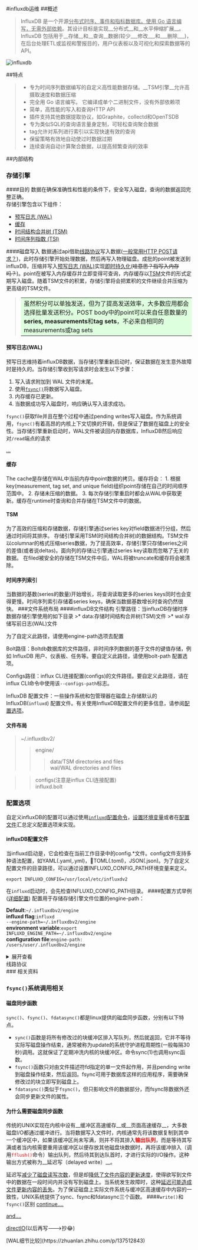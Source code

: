 #influxdb运维
##概述
>InfluxDB 是一个开源<u>分布式时序、事件和指标数据库。使用 Go 语言编写，无需外部依赖</u>。其设计目标是实现__分布式__和__水平伸缩扩展__。InfluxDB 包括用于__存储__和__查询__数据(较少___修改___和___删除___)，在后台处理ETL或监视和警报目的，用户仪表板以及可视化和探索数据等的API。

![influxdb](https://www.influxdata.com/wp-content/uploads/influxdb-circle-products.png)

##特点
> * 专为时间序列数据编写的自定义高性能数据存储。__TSM引擎__允许高摄取速度和数据压缩
> * 完全用 Go 语言编写。 它编译成单个二进制文件，没有外部依赖项
> * 简单，高性能的写入和查询HTTP API
> * 插件支持其他数据提取协议，如Graphite，collectd和OpenTSDB
> * 专为类似SQL的查询语言量身定制，可轻松查询聚合数据
> * tag允许对系列进行索引以实现快速有效的查询
> * 保留策略有效地自动使过时数据过期
> * 连续查询自动计算聚合数据，以提高频繁查询的效率

##内部结构
### 存储引擎
####目的
数据在确保准确性和性能的条件下，安全写入磁盘，查询的数据返回完整正确。  
存储引擎包含以下组件：

* [预写日志 (WAL)](#1.1)
* [缓存](#1.2)
* [时间结构合并树 (TSM)](#1.3)
* [时间序列指数 (TSI)](#1.4)

####磁盘写入
数据通过api借助[线路协议](#2.1)写入数据(<u>一般常用HTTP POST请求？</u>)，此时存储引擎开始处理数据，然后再写入物理磁盘。成批的point被发送到influxDB，压缩并写入[预写日志 (WAL)](#1.1)实现<u>即时持久化</u>(<s>啥意思？指写入内存吗？</s>)。point在被写入内存缓存并立即变得可查询，内存缓存以[TSM](#1.3)文件的形式定期写入磁盘。随着TSM文件的积累，存储引擎将会把累积的文件继续合并压缩为更高级的TSM文件。

><table><tr><td bgcolor=#ddffdd>虽然积分可以单独发送，但为了提高发送效率，大多数应用都会选择批量发送积分。POST body中的point可以来自任意数量的<b>series, measurements</b>和<b>tag sets</b>，不必来自相同的measurements或tag sets</td></tr></table>

<h4 id="1.1">预写日志(WAL)</h4>
预写日志维持着influxDB数据，当存储引擎重新启动时，保证数据在发生意外故障时是持久的。当存储引擎收到写请求时会发生以下步骤：

1. 写入请求附加到 WAL 文件的末尾。
2. 使用[<code>fsync()</code>](#120.1)将数据写入磁盘。
3. 内存缓存已更新。
4. 当数据成功写入磁盘时，响应确认写入请求成功。

<code>fsync()</code>获取file并且在整个过程中通过pending writes写入磁盘。作为系统调用，<code>fsync()</code>有着高昂的内核上下文切换的开销，但是保证了数据在磁盘上的安全性。当存储引擎重新启动时，WAL文件被读回内存数据库，InfluxDB然后响应对<code>/read</code>端点的请求

[...](#120.2)

<h4 id="1.2">缓存</h4>
The cache是存储在WAL中当前内存中point数据的拷贝。缓存将会：
1. 根据key(measurement, tag set, and unique field)组织point存储在自己的时间顺序范围中。
2. 存储未压缩的数据。
3. 每次存储引擎重启时都会从WAL中获取更新。缓存在runtime时查询和合并存储在TSM文件中的数据。

<h4 id="1.3">TSM</h4>
为了高效的压缩和存储数据，存储引擎通过series key对field数据进行分组，然后通过时间将其排序。  
存储引擎采用TSM(时间结构合并树)的数据结构。TSM文件以columnar的格式压缩series数据，为了提高效率，存储引擎只存储series之间的差值(或者说deltas)。面向列的存储让引擎通过series key读取而忽略了无关的数据。  
在filed被安全的存储在TSM文件中后，WAL将被truncate和缓存将会被清除。

<h4 id="1.4">时间序列索引</h4>
当数据的基数(series的数量)开始增长，将查询读取更多的series keys同时也会变得更慢。时间序列索引存储着series keys，确保当数据基数增长时查询仍然很快。
###文件系统布局
####influxDB文件结构
引擎路径：当influxDB存储时序数据存储引擎使用的如下目录
>* data:存储时间结构合并树(TSM)文件
>* wal:存储写前日志(WAL)文件

为了自定义此路径，请使用engine-path选项去配置

Bolt路径：Boltdb数据库的文件路径，非时间序列数据的基于文件的键值存储，例如 InfluxDB 用户、仪表板、任务等。要自定义此路径，请使用bolt-path 配置选项。

Configs路径：influx CLI连接配置(configs)的文件路径。要自定义此路径，请在influx CLI命令中使用该<code>--configs-path</code>标志。

InfluxDB 配置文件：一些操作系统和包管理器在磁盘上存储默认的InfluxDB(<code>influxd</code>) 配置文件。有关使用InfluxDB配置文件的更多信息，请参阅[配置选项](#1.6)。

#### 文件布局

>~/.influxdbv2/
>>engine/
>>>data/TSM directories and files  
wal/WAL directories and files

>>configs(注意是influx CLI连接配置)  
influxd.bolt

<h3 id="1.6">配置选项</h3>
自定义influxDB的配置可以通过使用<u><code>influxd</code>配置命令</u>，<u>设置环境变量</u>或者在<u>配置文件</u>汇总定义配置选项来实现。

<h4 id="1.6.3">influxDB配置文件</h4>
当influxd启动是，它会检查在当前工作目录中的config.*文件。config文件支持多种语法配置，如YAML(.yaml,.yml)，TOML(.toml)，JSON(.json)。为了自定义配置文件的目录路径，可以通过设置INFLUXD_CONFIG_PATH环境变量来定义。

<code>export INFLUXD_CONFIG=/usr/local/etc/influxdv2</code>

在<code>influxd</code>启动时，会先检查INFLUXD_CONFIG_PATH目录。
####配置方式举例([详细配置](https://docs.influxdata.com/influxdb/v2.0/reference/config-options/#configuration-options))
配置用于存储存储引擎文件位置的engine-path：
>
**Default**:<code>~/.influxdbv2/engine</code><br/>
**influxd flag**:<code>influxd --engine-path=~/.influxdbv2/engine</code><br/>
**environment variable**:<code>export INFLUXD_ENGINE_PATH=~/.influxdbv2/engine</code><br/>
**configuration file**:<code>engine-path: /users/user/.influxdbv2/engine</code><br/>



<details>
<summary>展开查看</summary>
<pre><code>
System.out.println("Hello to see U!");
</code></pre>
</details>

<div id="2.1">线路协议</div>
### 相关资料
<div id="120.1"><h3><code>fsync()</code>系统调用相关</h3></div>

#### 磁盘同步函数
<code>sync()</code>、<code>fsync()</code>、<code>fdatasync()</code>都是linux提供的磁盘同步函数，分别有以下特点。  
>
* <code>sync()</code>函数是将所有修改过的块缓冲区排入写队列，然后就返回，它并不等待实际写磁盘操作结束，通常被称为update的系统守护进程周期性(一般每隔30秒)调用。这就保证了定期冲洗内核的块缓冲区。命令sync(1)也调用sync函数。  
* <code>fsync()</code>函数只对由文件描述符fd指定的单一文件起作用，并且pending write到磁盘操作结束，然后返回。fsync可用于数据库这样的应用程序，需要确保修改过的块立即写到磁盘上。  
* `fdatasync()`类似于`fsync()`，但只影响文件的数据部分，而fsync除数据外还会同步更新文件的属性。

#### 为什么需要磁盘同步函数
传统的UNIX实现在内核中设有__缓冲区高速缓存__或__页面高速缓存__，大多数磁盘I/O都通过缓冲进行。当将数据写入文件时，内核通常先将该数据复制到其中一个缓冲区中，如果该缓冲区尚未写满，则并不将其排入<font color="#ff0000">__输出队列__</font>，而是等待其写满或者当内核需要重用该缓冲区以便存放其他磁盘块数据时，再将该缓冲排入（调用<font color="#ff0000"><code>fflush()</code></font>命令）输出队列，然后待其到达队首时，才进行实际的I/O操作。这种输出方式被称为__延迟写（delayed write）__。

延迟写<u>减少了磁盘读写次数</u>，但是却<u>降低了文件内容的更新速度</u>，使得欲写到文件中的数据在一段时间内并没有写到磁盘上。当系统发生故障时，这种<u>延迟可能造成文件更新内容的丢失</u>。为了保证磁盘上实际文件系统与缓冲区高速缓存中内容的一致性，UNIX系统提供了sync、fsync和fdatasync三个函数。
####<code>write()</code>和<code>fsync()</code>区别
[continue....](https://blog.csdn.net/hmxz2nn/article/details/82868980)

[and....](https://www.jb51.net/article/101062.htm)

[directIO](https://blog.csdn.net/alex_xfboy/article/details/91865675)(以后再写--->抄😂)

<div id="120.2">[WAL细节比较](https://zhuanlan.zhihu.com/p/137512843)